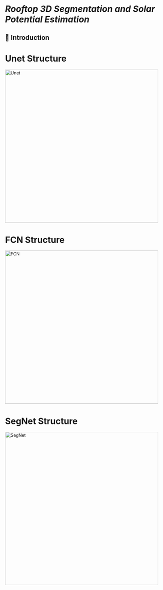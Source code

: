 # *Rooftop 3D Segmentation and Solar Potential Estimation* 
## 👋 Introduction
# Unet Structure
<img src="https://lmb.informatik.uni-freiburg.de/people/ronneber/u-net/u-net-architecture.png" 
     alt="Unet" 
     width="500" />
# FCN Structure
<img src="https://discuss.pytorch.org/uploads/default/32008b38be5d436b1c0193c8aaa655d13d5ecda7" 
     alt="FCN" 
     width="500" />
# SegNet Structure
<img src="[https://discuss.pytorch.org/uploads/default/32008b38be5d436b1c0193c8aaa655d13d5ecda7](https://www.researchgate.net/profile/Zhenlong-Li-3/publication/343566178/figure/fig5/AS:923177316278274@1597114032262/SegNet-architecture.png)" 
     alt="SegNet" 
     width="500" />
